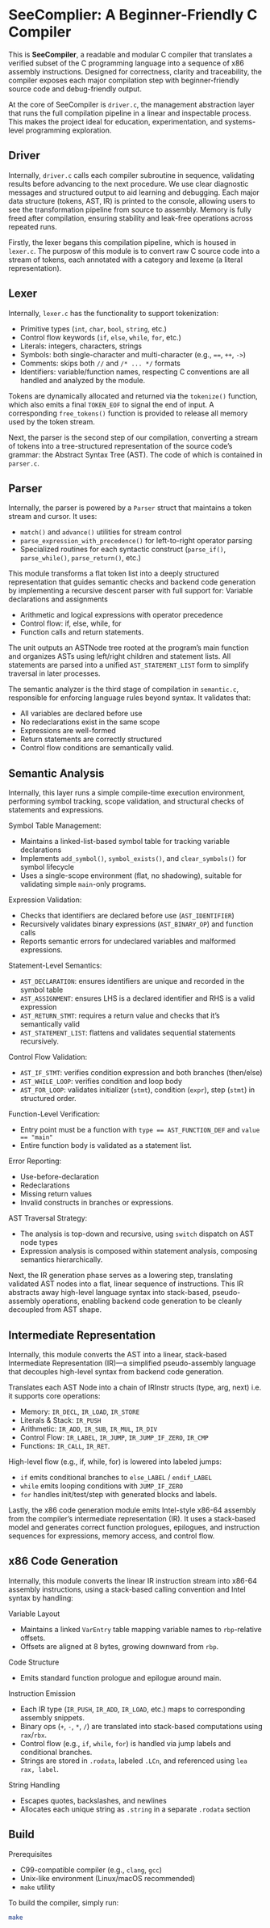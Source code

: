 # SeeComplier: A Beginner-Friendly C Compiler 

This is **SeeCompiler**, a readable and modular C compiler that translates a verified subset of the C programming language into a sequence of x86 assembly instructions. Designed for correctness, clarity and traceability, the compiler exposes each major compilation step with beginner-friendly source code and debug-friendly output.

At the core of SeeCompiler is `driver.c`, the management abstraction layer that runs the full compilation pipeline in a linear and inspectable process. This makes the project ideal for education, experimentation, and systems-level programming exploration.

## Driver

Internally, `driver.c` calls each compiler subroutine in sequence, validating results before advancing to the next procedure. We use clear diagnostic messages and structured output to aid learning and debugging. Each major data structure (tokens, AST, IR) is printed to the console, allowing users to see the transformation pipeline from source to assembly. Memory is fully freed after compilation, ensuring stability and leak-free operations across repeated runs.

Firstly, the lexer begans this compilation pipeline, which is housed in `lexer.c`. The purposw of this module is to convert raw C source code into a stream of tokens, each annotated with a category and lexeme (a literal representation).

## Lexer

Internally, `lexer.c` has the functionality to support tokenization:
* Primitive types (`int`, `char`, `bool`, `string`, etc.)
* Control flow keywords (`if`, `else`, `while`, `for`, etc.)
* Literals: integers, characters, strings
* Symbols: both single-character and multi-character (e.g., `==`, `++`, `->`)
* Comments: skips both `//` and `/* ... */` formats
* Identifiers: variable/function names, respecting C conventions
are all handled and analyzed by the module. 

Tokens are dynamically allocated and returned via the `tokenize()` function, which also emits a final `TOKEN_EOF` to signal the end of input. A corresponding `free_tokens()` function is provided to release all memory used by the token stream.

Next, the parser is the second step of our compilation, converting a stream of tokens into a tree-structured representation of the source code’s grammar: the Abstract Syntax Tree (AST). The code of which is contained in `parser.c`.

## Parser

Internally, the parser is powered by a `Parser` struct that maintains a token stream and cursor. It uses:
* `match()` and `advance()` utilities for stream control
* `parse_expression_with_precedence()` for left-to-right operator parsing
* Specialized routines for each syntactic construct (`parse_if()`, `parse_while()`, `parse_return()`, etc.)

This module transforms a flat token list into a deeply structured representation that guides semantic checks and backend code generation by implementing a recursive descent parser with full support for:
 Variable declarations and assignments
* Arithmetic and logical expressions with operator precedence
* Control flow: if, else, while, for
* Function calls and return statements.

The unit outputs an ASTNode tree rooted at the program’s main function and organizes ASTs using left/right children and statement lists. All statements are parsed into a unified `AST_STATEMENT_LIST` form to simplify traversal in later processes. 

The semantic analyzer is the third stage of compilation in `semantic.c`, responsible for enforcing language rules beyond syntax. It validates that:
* All variables are declared before use
* No redeclarations exist in the same scope
* Expressions are well-formed
* Return statements are correctly structured
* Control flow conditions are semantically valid.

## Semantic Analysis

Internally, this layer runs a simple compile-time execution environment, performing symbol tracking, scope validation, and structural checks of statements and expressions. 

Symbol Table Management:
* Maintains a linked-list-based symbol table for tracking variable declarations
* Implements `add_symbol()`, `symbol_exists()`, and `clear_symbols()` for symbol lifecycle
* Uses a single-scope environment (flat, no shadowing), suitable for validating simple `main`-only programs.

Expression Validation:
* Checks that identifiers are declared before use (`AST_IDENTIFIER`)
* Recursively validates binary expressions (`AST_BINARY_OP`) and function calls
* Reports semantic errors for undeclared variables and malformed expressions.

Statement-Level Semantics:
* `AST_DECLARATION`: ensures identifiers are unique and recorded in the symbol table
* `AST_ASSIGNMENT`: ensures LHS is a declared identifier and RHS is a valid expression
* `AST_RETURN_STMT`: requires a return value and checks that it’s semantically valid
* `AST_STATEMENT_LIST`: flattens and validates sequential statements recursively.

Control Flow Validation:
* `AST_IF_STMT`: verifies condition expression and both branches (then/else)
* `AST_WHILE_LOOP`: verifies condition and loop body
* `AST_FOR_LOOP`: validates initializer (`stmt`), condition (`expr`), step (`stmt`) in structured order.

Function-Level Verification:
* Entry point must be a function with `type == AST_FUNCTION_DEF` and `value == "main"`
* Entire function body is validated as a statement list.

Error Reporting:
* Use-before-declaration
* Redeclarations
* Missing return values
* Invalid constructs in branches or expressions.

AST Traversal Strategy:
* The analysis is top-down and recursive, using `switch` dispatch on AST node types
* Expression analysis is composed within statement analysis, composing semantics hierarchically.

Next, the IR generation phase serves as a lowering step, translating validated AST nodes into a flat, linear sequence of instructions. This IR abstracts away high-level language syntax into stack-based, pseudo-assembly operations, enabling backend code generation to be cleanly decoupled from AST shape.

## Intermediate Representation

Internally, this module converts the AST into a linear, stack-based Intermediate Representation (IR)—a simplified pseudo-assembly language that decouples high-level syntax from backend code generation. 

Translates each AST Node into a chain of IRInstr structs (type, arg, next) i.e. it supports core operations:
* Memory: `IR_DECL`, `IR_LOAD`, `IR_STORE`
* Literals & Stack: `IR_PUSH`
* Arithmetic: `IR_ADD`, `IR_SUB`, `IR_MUL`, `IR_DIV`
* Control Flow: `IR_LABEL`, `IR_JUMP`, `IR_JUMP_IF_ZERO`, `IR_CMP`
* Functions: `IR_CALL`, `IR_RET`.

High-level flow (e.g., if, while, for) is lowered into labeled jumps:
* `if` emits conditional branches to `else_LABEL` / `endif_LABEL`
* `while` emits looping conditions with `JUMP_IF_ZERO`
* `for` handles init/test/step with generated blocks and labels.

Lastly, the x86 code generation module emits Intel-style x86-64 assembly from the compiler’s intermediate representation (IR). It uses a stack-based model and generates correct function prologues, epilogues, and instruction sequences for expressions, memory access, and control flow.

## x86 Code Generation

Internally, this module converts the linear IR instruction stream into x86-64 assembly instructions, using a stack-based calling convention and Intel syntax by handling:

Variable Layout
* Maintains a linked `VarEntry` table mapping variable names to `rbp`-relative offsets.
* Offsets are aligned at 8 bytes, growing downward from `rbp`.

Code Structure
* Emits standard function prologue and epilogue around main.

Instruction Emission
* Each IR type (`IR_PUSH`, `IR_ADD`, `IR_LOAD`, etc.) maps to corresponding assembly snippets.
* Binary ops (`+`, `-`, `*`, `/`) are translated into stack-based computations using `rax`/`rbx`.
* Control flow (e.g., `if`, `while`, `for`) is handled via jump labels and conditional branches.
* Strings are stored in `.rodata`, labeled `.LCn`, and referenced using `lea rax, label`.

String Handling
* Escapes quotes, backslashes, and newlines
* Allocates each unique string as `.string` in a separate `.rodata` section

## Build

Prerequisites
* C99-compatible compiler (e.g., `clang`, `gcc`)
* Unix-like environment (Linux/macOS recommended)
* `make` utility

To build the compiler, simply run:

```bash
make
